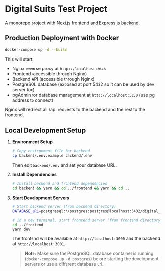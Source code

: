 # Digital Suits Test Project

A monorepo project with Next.js frontend and Express.js backend.

## Production Deployment with Docker
```bash
docker-compose up -d --build
```

This will start:
- Nginx reverse proxy at `http://localhost:5643`
- Frontend (accessible through Nginx)
- Backend API (accessible through Nginx)
- PostgreSQL database (exposed at port 5432 so it can be used by dev server too)
- pgAdmin for database management at `http://localhost:5050` (use pg address to connect)

Nginx will redirect all /api requests to the backend and the rest to the frontend.

## Local Development Setup

1. **Environment Setup**
   ```bash
   # Copy environment file for backend
   cp backend/.env.example backend/.env
   ```
   Then edit `backend/.env` and set your database URL.

2. **Install Dependencies**
   ```bash
   # Install backend and frontend dependencies
   cd backend && yarn && cd ../frontend && yarn && cd ..
   ```

4. **Start Development Servers**
   ```bash
   # Start backend server (from backend directory)
   DATABASE_URL=postgresql://postgres:postgres@localhost:5432/digital_suits yarn dev

   # In a new terminal, start frontend server (from frontend directory)
   cd ../frontend
   yarn dev
   ```

   The frontend will be available at `http://localhost:3000` and the backend at `http://localhost:3001`.

   > **Note:** Make sure the PostgreSQL database container is running (`docker-compose up -d postgres`) before starting the development servers or use a different database url. 